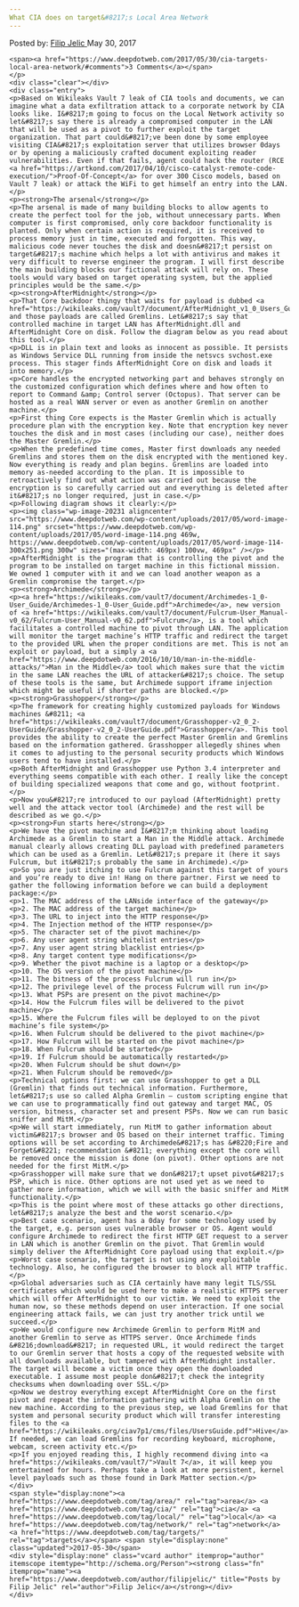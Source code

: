 ```yaml
---
What CIA does on target&#8217;s Local Area Network
---
```

<article class="post-listing post-20225 post type-post status-publish format-standard has-post-thumbnail hentry category-deepdot-news tag-area tag-cia tag-local tag-network tag-targets">
    <div class="post-inner">
        <span>Posted by: <a href="https://www.deepdotweb.com/author/filipjelic/" title="">Filip Jelic </a></span>
    <span>May 30, 2017</span>
    
    <span><a href="https://www.deepdotweb.com/2017/05/30/cia-targets-local-area-network/#comments">3 Comments</a></span>
    </p>
    <div class="clear"></div>
    <div class="entry">
    <p>Based on Wikileaks Vault 7 leak of CIA tools and documents, we can imagine what a data exfiltration attack to a corporate network by CIA looks like. I&#8217;m going to focus on the Local Network activity so let&#8217;s say there is already a compromised computer in the LAN that will be used as a pivot to further exploit the target organization. That part could&#8217;ve been done by some employee visiting CIA&#8217;s exploitation server that utilizes browser 0days or by opening a maliciously crafted document exploiting reader vulnerabilities. Even if that fails, agent could hack the router (RCE <a href="https://artkond.com/2017/04/10/cisco-catalyst-remote-code-execution/">Proof-Of-Concept</a> for over 300 Cisco models, based on Vault 7 leak) or attack the WiFi to get himself an entry into the LAN.</p>
    <p><strong>The arsenal</strong></p>
    <p>The arsenal is made of many building blocks to allow agents to create the perfect tool for the job, without unnecessary parts. When computer is first compromised, only core backdoor functionality is planted. Only when certain action is required, it is received to process memory just in time, executed and forgotten. This way, malicious code never touches the disk and doesn&#8217;t persist on target&#8217;s machine which helps a lot with antivirus and makes it very difficult to reverse engineer the program. I will first describe the main building blocks our fictional attack will rely on. These tools would vary based on target operating system, but the applied principles would be the same.</p>
    <p><strong>AfterMidnight</strong></p>
    <p>That Core backdoor thingy that waits for payload is dubbed <a href="https://wikileaks.com/vault7/document/AfterMidnight_v1_0_Users_Guide/AfterMidnight_v1_0_Users_Guide.pdf">AfterMidnight</a> and those payloads are called Gremlins. Let&#8217;s say that controlled machine in target LAN has AfterMidnight.dll and AfterMidnight Core on disk. Follow the diagram below as you read about this tool.</p>
    <p>DLL is in plain text and looks as innocent as possible. It persists as Windows Service DLL running from inside the netsvcs svchost.exe process. This stager finds AfterMidnight Core on disk and loads it into memory.</p>
    <p>Core handles the encrypted networking part and behaves strongly on the customized configuration which defines where and how often to report to Command &amp; Control server (Octopus). That server can be hosted as a real WAN server or even as another Gremlin on another machine.</p>
    <p>First thing Core expects is the Master Gremlin which is actually procedure plan with the encryption key. Note that encryption key never touches the disk and in most cases (including our case), neither does the Master Gremlin.</p>
    <p>When the predefined time comes, Master first downloads any needed Gremlins and stores them on the disk encrypted with the mentioned key. Now everything is ready and plan begins. Gremlins are loaded into memory as-needed according to the plan. It is impossible to retroactively find out what action was carried out because the encryption is so carefully carried out and everything is deleted after it&#8217;s no longer required, just in case.</p>
    <p>Following diagram shows it clearly:</p>
    <p><img class="wp-image-20231 aligncenter" src="https://www.deepdotweb.com/wp-content/uploads/2017/05/word-image-114.png" srcset="https://www.deepdotweb.com/wp-content/uploads/2017/05/word-image-114.png 469w, https://www.deepdotweb.com/wp-content/uploads/2017/05/word-image-114-300x251.png 300w" sizes="(max-width: 469px) 100vw, 469px" /></p>
    <p>AfterMidnight is the program that is controlling the pivot and the program to be installed on target machine in this fictional mission. We owned 1 computer with it and we can load another weapon as a Gremlin compromise the target.</p>
    <p><strong>Archimede</strong></p>
    <p><a href="https://wikileaks.com/vault7/document/Archimedes-1_0-User_Guide/Archimedes-1_0-User_Guide.pdf">Archimede</a>, new version of <a href="https://wikileaks.com/vault7/document/Fulcrum-User_Manual-v0_62/Fulcrum-User_Manual-v0_62.pdf">Fulcrum</a>, is a tool which facilitates a controlled machine to pivot through LAN. The application will monitor the target machine’s HTTP traffic and redirect the target to the provided URL when the proper conditions are met. This is not an exploit or payload, but a simply a <a href="https://www.deepdotweb.com/2016/10/10/man-in-the-middle-attacks/">Man in the Middle</a> tool which makes sure that the victim in the same LAN reaches the URL of attacker&#8217;s choice. The setup of these tools is the same, but Archimede support iframe injection which might be useful if shorter paths are blocked.</p>
    <p><strong>Grasshopper</strong></p>
    <p>The framework for creating highly customized payloads for Windows machines &#8211; <a href="https://wikileaks.com/vault7/document/Grasshopper-v2_0_2-UserGuide/Grasshopper-v2_0_2-UserGuide.pdf">Grasshopper</a>. This tool provides the ability to create the perfect Master Gremlin and Gremlins based on the information gathered. Grasshopper allegedly shines when it comes to adjusting to the personal security products which Windows users tend to have installed.</p>
    <p>Both AfterMidnight and Grasshopper use Python 3.4 interpreter and everything seems compatible with each other. I really like the concept of building specialized weapons that come and go, without footprint.</p>
    <p>Now you&#8217;re introduced to our payload (AfterMidnight) pretty well and the attack vector tool (Archimede) and the rest will be described as we go.</p>
    <p><strong>Fun starts here</strong></p>
    <p>We have the pivot machine and I&#8217;m thinking about loading Archimede as a Gremlin to start a Man in the Middle attack. Archimede manual clearly allows creating DLL payload with predefined parameters which can be used as a Gremlin. Let&#8217;s prepare it (here it says Fulcrum, but it&#8217;s probably the same in Archimede).</p>
    <p>So you are just itching to use Fulcrum against this target of yours and you’re ready to dive in! Hang on there partner. First we need to gather the following information before we can build a deployment package:</p>
    <p>1. The MAC address of the LAN­side interface of the gateway</p>
    <p>2. The MAC address of the target machine</p>
    <p>3. The URL to inject into the HTTP response</p>
    <p>4. The Injection method of the HTTP response</p>
    <p>5. The character set of the pivot machine</p>
    <p>6. Any user agent string whitelist entries</p>
    <p>7. Any user agent string blacklist entries</p>
    <p>8. Any target content type modifications</p>
    <p>9. Whether the pivot machine is a laptop or a desktop</p>
    <p>10. The OS version of the pivot machine</p>
    <p>11. The bitness of the process Fulcrum will run in</p>
    <p>12. The privilege level of the process Fulcrum will run in</p>
    <p>13. What PSPs are present on the pivot machine</p>
    <p>14. How the Fulcrum files will be delivered to the pivot machine</p>
    <p>15. Where the Fulcrum files will be deployed to on the pivot machine’s file system</p>
    <p>16. When Fulcrum should be delivered to the pivot machine</p>
    <p>17. How Fulcrum will be started on the pivot machine</p>
    <p>18. When Fulcrum should be started</p>
    <p>19. If Fulcrum should be automatically restarted</p>
    <p>20. When Fulcrum should be shut down</p>
    <p>21. When Fulcrum should be removed</p>
    <p>Technical options first: we can use Grasshopper to get a DLL (Gremlin) that finds out technical information. Furthermore, let&#8217;s use so called Alpha Gremlin – custom scripting engine that we can use to programmatically find out gateway and target MAC, OS version, bitness, character set and present PSPs. Now we can run basic sniffer and MitM.</p>
    <p>We will start immediately, run MitM to gather information about victim&#8217;s browser and OS based on their internet traffic. Timing options will be set according to Archimede&#8217;s has &#8220;Fire and Forget&#8221; recommendation &#8211; everything except the core will be removed once the mission is done (on pivot). Other options are not needed for the first MitM.</p>
    <p>Grasshopper will make sure that we don&#8217;t upset pivot&#8217;s PSP, which is nice. Other options are not used yet as we need to gather more information, which we will with the basic sniffer and MitM functionality.</p>
    <p>This is the point where most of these attacks go other directions, let&#8217;s analyze the best and the worst scenario.</p>
    <p>Best case scenario, agent has a 0day for some technology used by the target, e.g. person uses vulnerable browser or OS. Agent would configure Archimede to redirect the first HTTP GET request to a server in LAN which is another Gremlin on the pivot. That Gremlin would simply deliver the AfterMidnight Core payload using that exploit.</p>
    <p>Worst case scenario, the target is not using any exploitable technology. Also, he configured the browser to block all HTTP traffic.</p>
    <p>Global adversaries such as CIA certainly have many legit TLS/SSL certificates which would be used here to make a realistic HTTPS server which will offer AfterMidnight to our victim. We need to exploit the human now, so these methods depend on user interaction. If one social engineering attack fails, we can just try another trick until we succeed.</p>
    <p>We would configure new Archimede Gremlin to perform MitM and another Gremlin to serve as HTTPS server. Once Archimede finds &#8216;download&#8217; in requested URL, it would redirect the target to our Gremlin server that hosts a copy of the requested website with all downloads available, but tampered with AfterMidnight installer. The target will become a victim once they open the downloaded executable. I assume most people don&#8217;t check the integrity checksums when downloading over SSL.</p>
    <p>Now we destroy everything except AfterMidnight Core on the first pivot and repeat the information gathering with Alpha Gremlin on the new machine. According to the previous step, we load Gremlins for that system and personal security product which will transfer interesting files to the <a href="https://wikileaks.org/ciav7p1/cms/files/UsersGuide.pdf">Hive</a>. If needed, we can load Gremlins for recording keyboard, microphone, webcam, screen activity etc.</p>
    <p>If you enjoyed reading this, I highly recommend diving into <a href="https://wikileaks.com/vault7/">Vault 7</a>, it will keep you entertained for hours. Perhaps take a look at more persistent, kernel level payloads such as those found in Dark Matter section.</p>
    </div>
    <span style="display:none"><a href="https://www.deepdotweb.com/tag/area/" rel="tag">area</a> <a href="https://www.deepdotweb.com/tag/cia/" rel="tag">cia</a> <a href="https://www.deepdotweb.com/tag/local/" rel="tag">local</a> <a href="https://www.deepdotweb.com/tag/network/" rel="tag">network</a> <a href="https://www.deepdotweb.com/tag/targets/" rel="tag">targets</a></span> <span style="display:none" class="updated">2017-05-30</span>
    <div style="display:none" class="vcard author" itemprop="author" itemscope itemtype="http://schema.org/Person"><strong class="fn" itemprop="name"><a href="https://www.deepdotweb.com/author/filipjelic/" title="Posts by Filip Jelic" rel="author">Filip Jelic</a></strong></div>
    </div>
</article>

